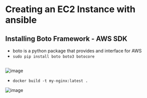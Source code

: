 # Creating an EC2 Instance with ansible


## Installing Boto Framework - AWS SDK
- boto is a python package that provides and interface for AWS
- `sudo pip install boto boto3 botocore`





## 
![image](https://user-images.githubusercontent.com/14828358/148993290-1f452b78-8677-4f5f-85e3-f7eae1ce189d.png)

- `docker build -t my-nginx:latest .`





![image](https://user-images.githubusercontent.com/14828358/148993468-1ea01e77-437d-4afc-bee1-40f9f25755e6.png)
